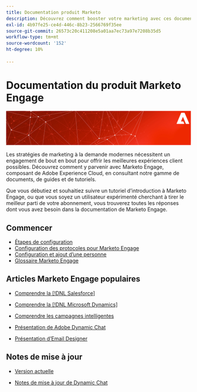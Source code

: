 ```yaml
---
title: Documentation produit Marketo
description: Découvrez comment booster votre marketing avec ces documents sur les produits Marketo. Commencez avec un tutoriel Marketo et lisez d’autres articles populaires.
exl-id: 4b97fe25-ce4d-446c-8b23-2566769f35ee
source-git-commit: 26573c20c411208e5a01aa7ec73a97e7208b35d5
workflow-type: tm+mt
source-wordcount: '152'
ht-degree: 10%

---
```


# Documentation du produit Marketo Engage

![](assets/marketo-docs-banner.jpg)

Les stratégies de marketing à la demande modernes nécessitent un engagement de bout en bout pour offrir les meilleures expériences client possibles. Découvrez comment y parvenir avec Marketo Engage, composant de Adobe Experience Cloud, en consultant notre gamme de documents, de guides et de tutoriels.

Que vous débutiez et souhaitiez suivre un tutoriel d’introduction à Marketo Engage, ou que vous soyez un utilisateur expérimenté cherchant à tirer le meilleur parti de votre abonnement, vous trouverez toutes les réponses dont vous avez besoin dans la documentation de Marketo Engage.

## Commencer

* [Étapes de configuration](/help/marketo/getting-started/initial-setup/setup-steps.md)
* [Configuration des protocoles pour Marketo Engage](/help/marketo/getting-started/initial-setup/configure-protocols-for-marketo.md)
* [Configuration et ajout d’une personne](/help/marketo/getting-started/quick-wins/get-set-up-and-add-a-person.md)
* [Glossaire Marketo Engage](/help/marketo/getting-started/things-to-know/marketo-engage-glossary.md)

## Articles Marketo Engage populaires

* [Comprendre la  [!DNL Salesforce] ](/help/marketo/product-docs/crm-sync/salesforce-sync/understanding-the-salesforce-sync.md)

* [Comprendre la  [!DNL Microsoft Dynamics] ](/help/marketo/product-docs/crm-sync/microsoft-dynamics-sync/understanding-the-microsoft-dynamics-sync.md)

* [Comprendre les campagnes intelligentes](/help/marketo/product-docs/core-marketo-concepts/smart-campaigns/understanding-smart-campaigns.md)

* [Présentation de Adobe Dynamic Chat](/help/marketo/product-docs/demand-generation/dynamic-chat/dynamic-chat-overview.md)

* [Présentation d’Email Designer](/help/marketo/product-docs/email-marketing/email-designer/overview.md)

## Notes de mise à jour

* [Version actuelle](/help/marketo/release-notes/current.md)

* [Notes de mise à jour de Dynamic Chat](/help/marketo/release-notes/dynamic-chat.md)
